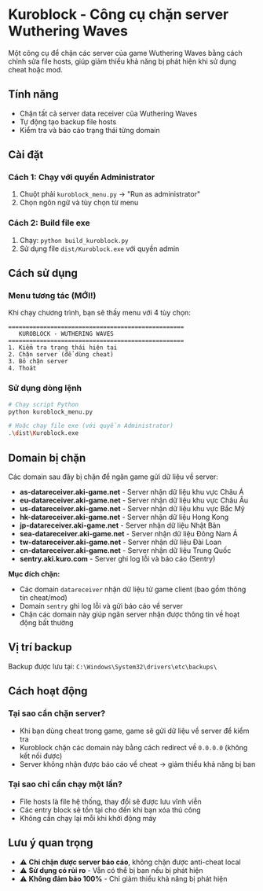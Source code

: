 # Kuroblock - Công cụ chặn server Wuthering Waves

Một công cụ để chặn các server của game Wuthering Waves bằng cách chỉnh sửa file hosts, giúp giảm thiểu khả năng bị phát hiện khi sử dụng cheat hoặc mod.

## Tính năng

- Chặn tất cả server data receiver của Wuthering Waves
- Tự động tạo backup file hosts
- Kiểm tra và báo cáo trạng thái từng domain

## Cài đặt

### Cách 1: Chạy với quyền Administrator
1. Chuột phải `kuroblock_menu.py` → "Run as administrator"
2. Chọn ngôn ngữ và tùy chọn từ menu

### Cách 2: Build file exe
1. Chạy: `python build_kuroblock.py`
2. Sử dụng file `dist/Kuroblock.exe` với quyền admin

## Cách sử dụng

### Menu tương tác (MỚI!)
Khi chạy chương trình, bạn sẽ thấy menu với 4 tùy chọn:

```
==================================================
   KUROBLOCK - WUTHERING WAVES
==================================================
1. Kiểm tra trạng thái hiện tại
2. Chặn server (để dùng cheat)
3. Bỏ chặn server
4. Thoát
```


### Sử dụng dòng lệnh
```bash
# Chạy script Python
python kuroblock_menu.py

# Hoặc chạy file exe (với quyền Administrator)
.\dist\Kuroblock.exe
```

## Domain bị chặn

Các domain sau đây bị chặn để ngăn game gửi dữ liệu về server:

- **as-datareceiver.aki-game.net** - Server nhận dữ liệu khu vực Châu Á
- **eu-datareceiver.aki-game.net** - Server nhận dữ liệu khu vực Châu Âu  
- **us-datareceiver.aki-game.net** - Server nhận dữ liệu khu vực Bắc Mỹ
- **hk-datareceiver.aki-game.net** - Server nhận dữ liệu Hong Kong
- **jp-datareceiver.aki-game.net** - Server nhận dữ liệu Nhật Bản
- **sea-datareceiver.aki-game.net** - Server nhận dữ liệu Đông Nam Á
- **tw-datareceiver.aki-game.net** - Server nhận dữ liệu Đài Loan
- **cn-datareceiver.aki-game.net** - Server nhận dữ liệu Trung Quốc
- **sentry.aki.kuro.com** - Server ghi log lỗi và báo cáo (Sentry)

**Mục đích chặn:**
- Các domain `datareceiver` nhận dữ liệu từ game client (bao gồm thông tin cheat/mod)
- Domain `sentry` ghi log lỗi và gửi báo cáo về server
- Chặn các domain này giúp ngăn server nhận được thông tin về hoạt động bất thường

## Vị trí backup

Backup được lưu tại: `C:\Windows\System32\drivers\etc\backups\`

## Cách hoạt động

### Tại sao cần chặn server?
- Khi bạn dùng cheat trong game, game sẽ gửi dữ liệu về server để kiểm tra
- Kuroblock chặn các domain này bằng cách redirect về `0.0.0.0` (không kết nối được)
- Server không nhận được báo cáo về cheat → giảm thiểu khả năng bị ban

### Tại sao chỉ cần chạy một lần?
- File hosts là file hệ thống, thay đổi sẽ được lưu vĩnh viễn
- Các entry block sẽ tồn tại cho đến khi bạn xóa thủ công
- Không cần chạy lại mỗi khi khởi động máy

## Lưu ý quan trọng

- ⚠️ **Chỉ chặn được server báo cáo**, không chặn được anti-cheat local
- ⚠️ **Sử dụng có rủi ro** - Vẫn có thể bị ban nếu bị phát hiện
- ⚠️ **Không đảm bảo 100%** - Chỉ giảm thiểu khả năng bị phát hiện
